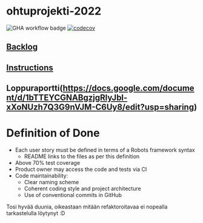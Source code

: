 # ohtuprojekti-2022

![GHA workflow badge](https://github.com/immone/ohtuprojekti-2022/actions/workflows/blank.yml/badge.svg)
[![codecov](https://codecov.io/gh/immone/ohtuprojekti-2022/branch/main/graph/badge.svg?token=5U51JDHCBV)](https://codecov.io/gh/immone/ohtuprojekti-2022)

## [Backlog](https://docs.google.com/spreadsheets/d/13fcNW8mODk9S0eXHV7xJ2yGnfn2_VSg37PK0HU-53MI/edit#gid=0)

## [Instructions](https://github.com/immone/ohtuprojekti-2022/blob/main/docs/instructions.md)

## Loppuraportti(https://docs.google.com/document/d/1bTTEYCGNABgzjgRlyJbl-xXoNUzh7Q3G9nVJM-C6Uy8/edit?usp=sharing)

# Definition of Done

* Each user story must be defined in terms of a Robots framework syntax
  * README links to the files as per this definition
* Above 70% test coverage
* Product owner may access the code and tests via CI
* Code maintainability: 
  * Clear naming scheme
  * Coherent coding style and project architecture
  * Use of conventional commits in GitHub
  
Tosi hyvää duunia, oikeastaan mitään refaktoroitavaa ei nopealla tarkastelulla löytynyt :D
